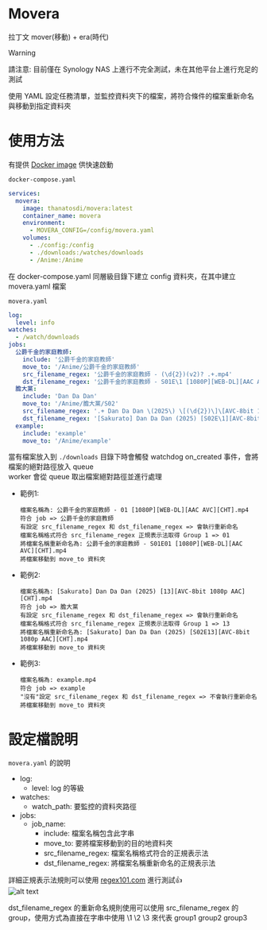 # Movera
拉丁文 mover(移動) + era(時代)

> [!WARNING]  
> 請注意: 目前僅在 Synology NAS 上進行不完全測試，未在其他平台上進行充足的測試


使用 YAML 設定任務清單，並監控資料夾下的檔案，將符合條件的檔案重新命名與移動到指定資料夾

# 使用方法
有提供 [Docker image](https://hub.docker.com/r/thanatosdi/movera) 供快速啟動

`docker-compose.yaml`
```yaml
services:
  movera:
    image: thanatosdi/movera:latest
    container_name: movera
    environment:
      - MOVERA_CONFIG=/config/movera.yaml
    volumes:
      - ./config:/config
      - ./downloads:/watches/downloads
      - /Anime:/Anime
```
在 docker-compose.yaml 同層級目錄下建立 config 資料夾，在其中建立 movera.yaml 檔案

`movera.yaml`
```yaml
log:
  level: info
watches:
  - /watch/downloads
jobs:
  公爵千金的家庭教師:
    include: '公爵千金的家庭教師'
    move_to: '/Anime/公爵千金的家庭教師'
    src_filename_regex: '公爵千金的家庭教師 - (\d{2})(v2)? .+.mp4'
    dst_filename_regex: '公爵千金的家庭教師 - S01E\1 [1080P][WEB-DL][AAC AVC][CHT].mp4'
  膽大黨:
    include: 'Dan Da Dan'
    move_to: '/Anime/膽大黨/S02'
    src_filename_regex: '.+ Dan Da Dan \(2025\) \[(\d{2})\]\[AVC-8bit 1080p AAC\]\[CHT\].mp4'
    dst_filename_regex: '[Sakurato] Dan Da Dan (2025) [S02E\1][AVC-8bit 1080p AAC][CHT].mp4'
  example:
    include: 'example'
    move_to: '/Anime/example'
```

當有檔案放入到 `./downloads` 目錄下時會觸發 watchdog on_created 事件，會將檔案的絕對路徑放入 queue  
worker 會從 queue 取出檔案絕對路徑並進行處理

- 範例1: 
  ```
  檔案名稱為: 公爵千金的家庭教師 - 01 [1080P][WEB-DL][AAC AVC][CHT].mp4
  符合 job => 公爵千金的家庭教師
  有設定 src_filename_regex 和 dst_filename_regex => 會執行重新命名
  檔案名稱格式符合 src_filename_regex 正規表示法取得 Group 1 => 01
  將檔案名稱重新命名為: 公爵千金的家庭教師 - S01E01 [1080P][WEB-DL][AAC AVC][CHT].mp4
  將檔案移動到 move_to 資料夾
  ```
- 範例2:
  ```
  檔案名稱為: [Sakurato] Dan Da Dan (2025) [13][AVC-8bit 1080p AAC][CHT].mp4
  符合 job => 膽大黨
  有設定 src_filename_regex 和 dst_filename_regex => 會執行重新命名
  檔案名稱格式符合 src_filename_regex 正規表示法取得 Group 1 => 13
  將檔案名稱重新命名為: [Sakurato] Dan Da Dan (2025) [S02E13][AVC-8bit 1080p AAC][CHT].mp4
  將檔案移動到 move_to 資料夾
  ```
- 範例3:
  ```
  檔案名稱為: example.mp4
  符合 job => example
  "沒有"設定 src_filename_regex 和 dst_filename_regex => 不會執行重新命名
  將檔案移動到 move_to 資料夾
  ```

# 設定檔說明

`movera.yaml` 的說明

- log:
  - level: log 的等級
- watches:
  - watch_path: 要監控的資料夾路徑
- jobs:
  - job_name:
    - include: 檔案名稱包含此字串
    - move_to: 要將檔案移動到的目的地資料夾
    - src_filename_regex: 檔案名稱格式符合的正規表示法
    - dst_filename_regex: 將檔案名稱重新命名的正規表示法



詳細正規表示法規則可以使用 [regex101.com](https://regex101.com/) 進行測試👍  
![alt text](image.png)

dst_filename_regex 的重新命名規則使用可以使用 src_filename_regex 的 group，使用方式為直接在字串中使用 \1 \2 \3 來代表 group1 group2 group3